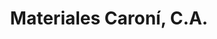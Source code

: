 ---
title: "Materiales Caroní, C.A."
url: /ciudad-guayana-san-felix/materiales-caroni-c-a/
shop: hardware
---